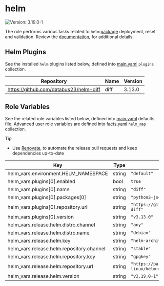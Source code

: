 # helm

![Version: 3.19.0-1](https://img.shields.io/badge/Version-3.19.0--1-informational?style=flat-square)

The role performs various tasks related to `helm` [package](https://buildkite.com/organizations/helm-linux/packages/registries/helm-debian) deployment, reset and validation. Review the [documentation](https://axivo.com/k3s-cluster/wiki/guide/configuration/roles/helm), for additional details.

## Helm Plugins

See the installed `helm` plugins listed below, defined into [main.yaml](./defaults/main.yaml) `plugins` collection.

| Repository | Name | Version |
|------------|------|---------|
| https://github.com/databus23/helm-diff | diff | 3.13.0 |

## Role Variables

See the related role variables listed below, defined into [main.yaml](./defaults/main.yaml) defaults file. Advanced user role variables are defined into [facts.yaml](./tasks/facts.yaml) `helm_map` collection.

> [!TIP]
> - Use [Renovate](https://axivo.com/k3s-cluster/tutorials/handbook/tools/#renovate), to automate the release pull requests and keep dependencies up-to-date

| Key | Type | Default | Description |
|-----|------|---------|-------------|
| helm_vars.environment.HELM_NAMESPACE | string | `"default"` |  |
| helm_vars.plugins[0].enabled | bool | `true` |  |
| helm_vars.plugins[0].name | string | `"diff"` |  |
| helm_vars.plugins[0].packages[0] | string | `"python3-jsonpatch"` |  |
| helm_vars.plugins[0].repository.url | string | `"https://github.com/databus23/helm-diff"` |  |
| helm_vars.plugins[0].version | string | `"v3.13.0"` |  |
| helm_vars.release.helm.distro.channel | string | `"any"` |  |
| helm_vars.release.helm.distro.name | string | `"debian"` |  |
| helm_vars.release.helm.key | string | `"helm-archive-keyring.gpg"` |  |
| helm_vars.release.helm.repository.channel | string | `"stable"` |  |
| helm_vars.release.helm.repository.key | string | `"gpgkey"` |  |
| helm_vars.release.helm.repository.url | string | `"https://packages.buildkite.com/helm-linux/helm-debian"` |  |
| helm_vars.release.helm.version | string | `"v3.19.0-1"` |  |
